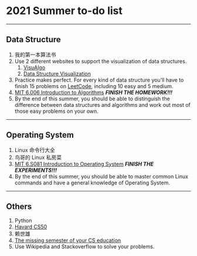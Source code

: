 # 2021 Summer to-do list
---
## Data Structure
1. 我的第一本算法书
2. Use 2 different websites to support the visualization of data structures.
	1. [VisuAlgo](https://visualgo.net/en)
	2. [Data Structure Visualization](https://www.cs.usfca.edu/~galles/visualization/Algorithms.html)
3. Practice makes perfect. For every kind of data structure you'll have to finish 15 problems on [LeetCode](https://leetcode.com/), including 10 easy and 5 medium. 
4. [MIT 6.006 Introduction to Algorithms](https://github.com/conanhujinming/comments-for-awesome-courses)  ***FINISH THE HOMEWORK!!!***
5. By the end of this summer, you should be able to distinguish the difference between data structures and algorithms and work out most of those easy problems on your own.

---
## Operating System
1. Linux 命令行大全
2. 鸟哥的 Linux 私房菜
3. [MIT 6.S081 Introduction to Operating System](https://github.com/conanhujinming/comments-for-awesome-courses) ***FINISH THE EXPERIMENTS!!!***
4. By the end of this summer, you should be able to master common Linux commands and have a general knowledge of Operating System.

---
## Others
1. Python
2. [Havard CS50](https://cs50.harvard.edu/)
3. 赖世雄
4. [The missing semester of your CS education](https://missing.csail.mit.edu/)
5. Use Wikipedia and Stackoverflow to solve your problems.